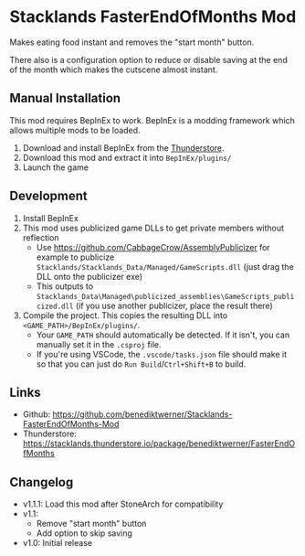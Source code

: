 # Stacklands FasterEndOfMonths Mod

Makes eating food instant and removes the "start month" button.

There also is a configuration option to reduce or disable saving at the end of the month which makes the cutscene almost instant.

## Manual Installation
This mod requires BepInEx to work. BepInEx is a modding framework which allows multiple mods to be loaded.

1. Download and install BepInEx from the [Thunderstore](https://stacklands.thunderstore.io/package/BepInEx/BepInExPack_Stacklands/).
4. Download this mod and extract it into `BepInEx/plugins/`
5. Launch the game

## Development
1. Install BepInEx
2. This mod uses publicized game DLLs to get private members without reflection
   - Use https://github.com/CabbageCrow/AssemblyPublicizer for example to publicize `Stacklands/Stacklands_Data/Managed/GameScripts.dll` (just drag the DLL onto the publicizer exe)
   - This outputs to `Stacklands_Data\Managed\publicized_assemblies\GameScripts_publicized.dll` (if you use another publicizer, place the result there)
3. Compile the project. This copies the resulting DLL into `<GAME_PATH>/BepInEx/plugins/`.
   - Your `GAME_PATH` should automatically be detected. If it isn't, you can manually set it in the `.csproj` file.
   - If you're using VSCode, the `.vscode/tasks.json` file should make it so that you can just do `Run Build`/`Ctrl+Shift+B` to build.

## Links
- Github: https://github.com/benediktwerner/Stacklands-FasterEndOfMonths-Mod
- Thunderstore: https://stacklands.thunderstore.io/package/benediktwerner/FasterEndOfMonths

## Changelog

- v1.1.1: Load this mod after StoneArch for compatibility
- v1.1:
  - Remove "start month" button
  - Add option to skip saving
- v1.0: Initial release
